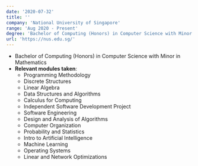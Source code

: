 ```yaml
---
date: '2020-07-32'
title: ''
company: 'National University of Singapore'
range: 'Aug 2020 - Present'
degree: 'Bachelor of Computing (Honors) in Computer Science with Minor in Mathematics'
url: 'https://nus.edu.sg/'
---
```


- Bachelor of Computing (Honors) in Computer Science with Minor in Mathematics
- **Relevant modules taken**:
    - Programming Methodology
    - Discrete Structures
    - Linear Algebra
    - Data Structures and Algorithms
    - Calculus for Computing
    - Independent Software Development Project
    - Software Engineering
    - Design and Analysis of Algorithms
    - Computer Organization
    - Probability and Statistics
    - Intro to Artificial Intelligence
    - Machine Learning
    - Operating Systems
    - Linear and Network Optimizations